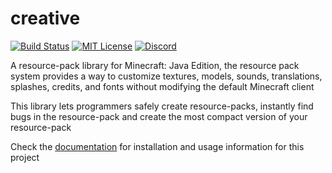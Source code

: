 # creative
[![Build Status](https://img.shields.io/github/workflow/status/unnamed/creative/build/main)](https://github.com/unnamed/creative/actions/workflows/build.yml)
[![MIT License](https://img.shields.io/badge/license-MIT-blue)](license.txt)
[![Discord](https://img.shields.io/discord/683899335405994062)](https://discord.gg/xbba2fy)

A resource-pack library for Minecraft: Java Edition, the resource pack system
provides a way to customize textures, models, sounds, translations, splashes,
credits, and fonts without modifying the default Minecraft client

This library lets programmers safely create resource-packs, instantly find
bugs in the resource-pack and create the most compact version of your
resource-pack

Check the [documentation](./docs/) for installation and usage information for
this project